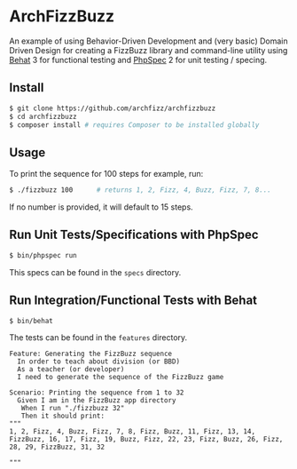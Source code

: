 ArchFizzBuzz
============

An example of using Behavior-Driven Development and (very basic) Domain Driven Design
for creating a FizzBuzz library and command-line utility using [Behat][] 3 for functional
testing and [PhpSpec][] 2 for unit testing / specing.


Install
-------

```bash
$ git clone https://github.com/archfizz/archfizzbuzz
$ cd archfizzbuzz
$ composer install # requires Composer to be installed globally
```

Usage
-----

To print the sequence for 100 steps for example, run:

```bash
$ ./fizzbuzz 100      # returns 1, 2, Fizz, 4, Buzz, Fizz, 7, 8...
```

If no number is provided, it will default to 15 steps.


Run Unit Tests/Specifications with PhpSpec
------------------------------------------

```bash
$ bin/phpspec run
```

This specs can be found in the `specs` directory.


Run Integration/Functional Tests with Behat
-------------------------------------------

```bash
$ bin/behat
```

The tests can be found in the `features` directory.

```feature
Feature: Generating the FizzBuzz sequence
  In order to teach about division (or BBD)
  As a teacher (or developer)
  I need to generate the sequence of the FizzBuzz game

Scenario: Printing the sequence from 1 to 32
  Given I am in the FizzBuzz app directory
   When I run "./fizzbuzz 32"
   Then it should print:
"""
1, 2, Fizz, 4, Buzz, Fizz, 7, 8, Fizz, Buzz, 11, Fizz, 13, 14, FizzBuzz, 16, 17, Fizz, 19, Buzz, Fizz, 22, 23, Fizz, Buzz, 26, Fizz, 28, 29, FizzBuzz, 31, 32

"""
```


[Behat]: https://github.com/behat/behat
[PhpSpec]: https://github.com/phpspec/phpspec
